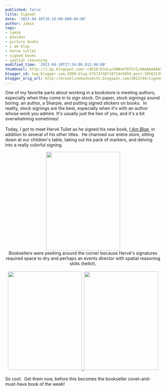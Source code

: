 ```yaml
---
published: false
title: Signed!
date: '2013-04-10T16:10:00.000-04:00'
author: Jamie
tags:
- jamie
- phaidon
- picture books
- i am blop
- herve tullet
- signed books
- spatial reasoning
modified_time: '2013-04-10T17:34:06.812-04:00'
thumbnail: http://3.bp.blogspot.com/-cdE1Er0JoLw/UWWxmTB7GJI/AAAAAAAAA54/otVsNrXug2g/s72-c/AD3C8353-6E6C-4B5A-BFF2-2BE37196E739.JPG
blogger_id: tag:blogger.com,1999:blog-5767374071871443859.post-3056213064881642108
blogger_orig_url: http://brooklinebooksmith.blogspot.com/2013/04/signed.html
---
```


One of my favorite parts about working in a bookstore is meeting authors, especially when they come in to sign stock. On paper, stock signings sound boring: an author, a Sharpie, and putting signed stickers on books.&nbsp; In reality, stock signings are the best, especially when it's with an author whose work you admire. It's usually just the two of you, and it's a bit overwhelming sometimes!<br /><br />Today, I got to meet Hervé Tullet as he signed his new book, <a href="http://www.brooklinebooksmith-shop.com/search/apachesolr_search/herve%20tullet" target="_blank"><i>I Am Blop</i></a>, in addition to several of his other titles.&nbsp; He charmed our entire store, sitting down at our children's table, taking out his pack of markers, and delving into a really colorful signing.<br /><div class="separator" style="clear: both; text-align: center;"><a href="http://3.bp.blogspot.com/-cdE1Er0JoLw/UWWxmTB7GJI/AAAAAAAAA54/otVsNrXug2g/s1600/AD3C8353-6E6C-4B5A-BFF2-2BE37196E739.JPG" imageanchor="1" style="margin-left: 1em; margin-right: 1em;"><img border="0" height="320" src="http://3.bp.blogspot.com/-cdE1Er0JoLw/UWWxmTB7GJI/AAAAAAAAA54/otVsNrXug2g/s320/AD3C8353-6E6C-4B5A-BFF2-2BE37196E739.JPG" width="239" /></a></div><div class="separator" style="clear: both; text-align: center;">Booksellers were peeking around the corner because Hervé's signatures required space to dry and perhaps an events director with spatial reasoning skills (hello!).</div><div class="separator" style="clear: both; text-align: center;"><br /></div><div class="separator" style="clear: both; text-align: center;"><a href="http://2.bp.blogspot.com/-MJHTMikv5Bc/UWWyET7S5DI/AAAAAAAAA6I/Rl__M-ho5c0/s1600/84098C50-771A-4BAA-8618-D7FCFC6E2DC0.JPG" imageanchor="1"><img border="0" height="320" src="http://1.bp.blogspot.com/-pQW4ARBjncA/UWWx20nONoI/AAAAAAAAA6A/Ts-kZ5nKsWY/s320/1403E1B8-A866-4617-A844-757AF8C8EF2E.JPG" width="239" />&nbsp; <img border="0" height="320" src="http://2.bp.blogspot.com/-MJHTMikv5Bc/UWWyET7S5DI/AAAAAAAAA6I/Rl__M-ho5c0/s320/84098C50-771A-4BAA-8618-D7FCFC6E2DC0.JPG" width="239" /> </a></div><div class="separator" style="clear: both; text-align: center;"><br /></div>So cool.&nbsp; Get them now, before this becomes the bookseller covet-and-must-have book of the week! <br /><br />